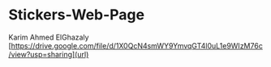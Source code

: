 # Stickers-Web-Page
Karim Ahmed ElGhazaly
[https://drive.google.com/file/d/1X0QcN4smWY9YmvqGT4l0uL1e9WIzM76c/view?usp=sharing](url)
